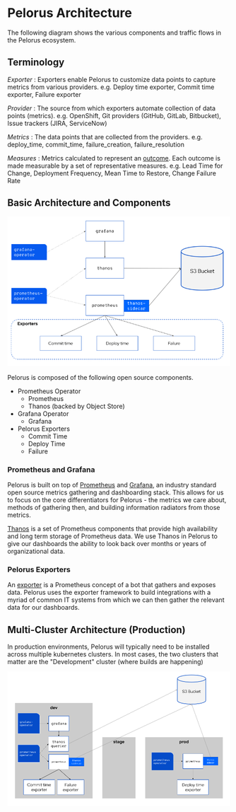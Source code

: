 # Pelorus Architecture

The following diagram shows the various components and traffic flows in the Pelorus ecosystem.

## Terminology

_Exporter_
: Exporters enable Pelorus to customize data points to capture metrics from various providers.
e.g. Deploy time exporter, Commit time exporter, Failure exporter

_Provider_
: The source from which exporters automate collection of data points (metrics).
e.g. OpenShift, Git providers (GitHub, GitLab, Bitbucket), Issue trackers (JIRA, ServiceNow)

_Metrics_
: The data points that are collected from the providers.
e.g. deploy_time, commit_time, failure_creation, failure_resolution

_Measures_
: Metrics calculated to represent an [outcome](../philosophy/outcomes/Overview/). Each outcome is made measurable by a set of representative measures.
e.g. Lead Time for Change, Deployment Frequency, Mean Time to Restore, Change Failure Rate

## Basic Architecture and Components

![Pelorus Architecture Diagram](img/architecture.png)

Pelorus is composed of the following open source components.

* Prometheus Operator
  * Prometheus
  * Thanos (backed by Object Store)
* Grafana Operator
  * Grafana
* Pelorus Exporters
  * Commit Time
  * Deploy Time
  * Failure

### Prometheus and Grafana

Pelorus is built on top of [Prometheus](https://prometheus.io/) and [Grafana](https://grafana.com/), an industry standard open source metrics gathering and dashboarding stack. This allows for us to focus on the core differentiators for Pelorus - the metrics we care about, methods of gathering then, and building information radiators from those metrics.

[Thanos](https://thanos.io/) is a set of Prometheus components that provide high availability and long term storage of Prometheus data. We use Thanos in Pelorus to give our dashboards the ability to look back over months or years of organizational data.

### Pelorus Exporters

An [exporter](https://prometheus.io/docs/instrumenting/exporters/) is a Prometheus concept of a bot that gathers and exposes data. Pelorus uses the exporter framework to build integrations with a myriad of common IT systems from which we can then gather the relevant data for our dashboards.


## Multi-Cluster Architecture (Production)

In production environments, Pelorus will typically need to be installed across multiple kubernetes clusters. In most cases, the two clusters that matter are the "Development" cluster (where builds are happening)

![Pelorus Multi-Cluster Architecture](img/multi-cluster_architecture.png)

